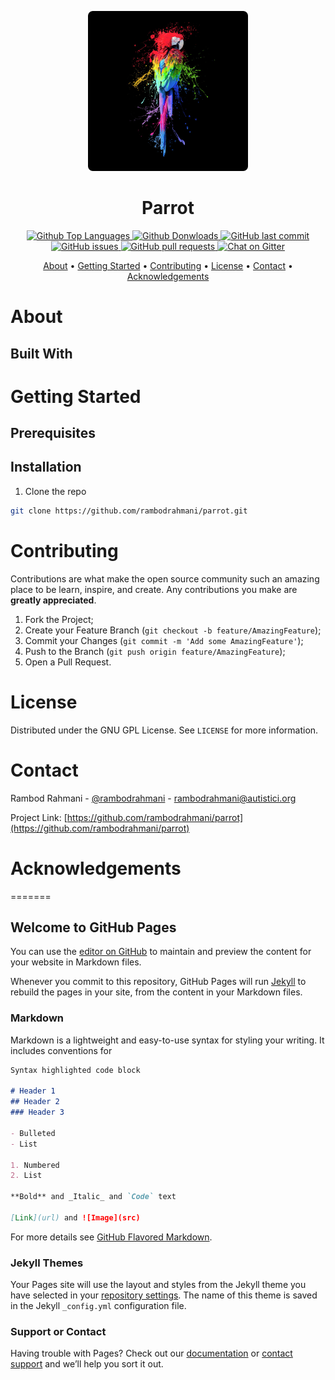 <!--
*** File: README.md
***       Parrot Repository root directory README file.
***
*** Author: Rambod Rahmani <rambodrahmani@autistici.org>
***         Created on 01/11/2019.
-->


<!-- PROJECT LOGO -->
<p align="center">
    <a href="https://github.com/rambodrahmani/parrot">
        <img src="images/logo.jpg" alt="Logo" height="256">
    </a>
    <h1 align="center">Parrot</h3>
</p>


<!-- PROJECT SHIELDS -->
<p align="center">
    <a href="#">
    <img src="https://img.shields.io/github/languages/top/rambodrahmani/parrot.svg?logo=github" alt="Github Top Languages">
    <a href="#">
    <img src="https://img.shields.io/github/downloads/rambodrahmani/parrot/total.svg?logo=github" alt="Github Donwloads">
    <a href="https://github.com/rambodrahmani/parrot/commits/develop">
    <img src="https://img.shields.io/github/last-commit/rambodrahmani/parrot.svg?logo=github" alt="GitHub last commit">
    <a href="https://github.com/rambodrahmani/parrot/issues">
    <img src="https://img.shields.io/github/issues-raw/rambodrahmani/parrot.svg?logo=github" alt="GitHub issues">
    <a href="https://github.com/rambodrahmani/parrot/pulls">
    <img src="https://img.shields.io/github/issues-pr-raw/rambodrahmani/parrot.svg?logo=github" alt="GitHub pull requests">
    <a href="https://gitter.im/rr-parrot/devops">
    <img src="https://img.shields.io/gitter/room/rambodrahmani/parrot.svg?logo=gitter" alt="Chat on Gitter">
</p>


<!-- TABLE OF CONTENTS -->
<p align="center">
    <a href="#about-the-project">About</a> •
    <a href="#getting-started">Getting Started</a> •
    <a href="#contributing">Contributing</a> •
    <a href="#license">License</a> •
    <a href="#contact">Contact</a> •
    <a href="#acknowledgements">Acknowledgements</a>    
</p>


<!-- ABOUT -->
# About

## Built With


<!-- GETTING STARTED -->
# Getting Started

## Prerequisites

## Installation
1. Clone the repo
```sh
git clone https://github.com/rambodrahmani/parrot.git
```


<!-- CONTRIBUTING -->
# Contributing
Contributions are what make the open source community such an amazing place to
be learn, inspire, and create. Any contributions you make are **greatly
appreciated**.

1. Fork the Project;
2. Create your Feature Branch (`git checkout -b feature/AmazingFeature`);
3. Commit your Changes (`git commit -m 'Add some AmazingFeature'`);
4. Push to the Branch (`git push origin feature/AmazingFeature`);
5. Open a Pull Request.


<!-- LICENSE -->
# License
Distributed under the GNU GPL License. See `LICENSE` for more information.


<!-- CONTACT -->
# Contact
Rambod Rahmani - [@rambodrahmani](https://www.linkedin.com/in/rambodrahmani) - rambodrahmani@autistici.org

Project Link: [https://github.com/rambodrahmani/parrot](https://github.com/rambodrahmani/parrot)


<!-- ACKNOWLEDGEMENTS -->
# Acknowledgements

=======
## Welcome to GitHub Pages

You can use the [editor on GitHub](https://github.com/rambodrahmani/parrot/edit/master/README.md) to maintain and preview the content for your website in Markdown files.

Whenever you commit to this repository, GitHub Pages will run [Jekyll](https://jekyllrb.com/) to rebuild the pages in your site, from the content in your Markdown files.

### Markdown

Markdown is a lightweight and easy-to-use syntax for styling your writing. It includes conventions for

```markdown
Syntax highlighted code block

# Header 1
## Header 2
### Header 3

- Bulleted
- List

1. Numbered
2. List

**Bold** and _Italic_ and `Code` text

[Link](url) and ![Image](src)
```

For more details see [GitHub Flavored Markdown](https://guides.github.com/features/mastering-markdown/).

### Jekyll Themes

Your Pages site will use the layout and styles from the Jekyll theme you have selected in your [repository settings](https://github.com/rambodrahmani/parrot/settings). The name of this theme is saved in the Jekyll `_config.yml` configuration file.

### Support or Contact

Having trouble with Pages? Check out our [documentation](https://help.github.com/categories/github-pages-basics/) or [contact support](https://github.com/contact) and we’ll help you sort it out.

